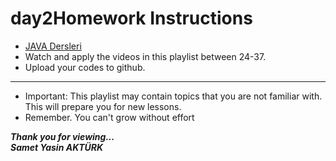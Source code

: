 # day2Homework Instructions

* <a href="https://www.youtube.com/watch?v=uucRtKBo6Yg&list=PLqG356ExoxZUGwbqoJEKSMnaxVJe4Uvf8" src="link">JAVA Dersleri</a> 
* Watch and apply the videos in this playlist between 24-37.
* Upload your codes to github.
---
* Important: This playlist may contain topics that you are not familiar with. This will prepare you for new lessons.
* Remember. You can't grow without effort


<b><em>Thank you for viewing... <br>
Samet Yasin AKTÜRK </em></b>

